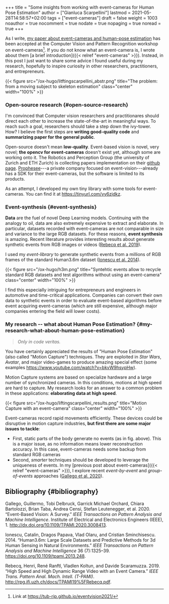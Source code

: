 +++
title = "Some insights from working with event-cameras for Human Pose Estimation"
author = ["Gianluca Scarpellini"]
lastmod = 2021-05-28T14:58:57+02:00
tags = ["event-cameras"]
draft = false
weight = 1003
noauthor = true
nocomment = true
nodate = true
nopaging = true
noread = true
+++

As I write, [my paper about event-cameras and human-pose estimation](https://tinyurl.com/b3kwbrmy) has been
accepted at the Computer Vision and Pattern Recognition workshop on
event-cameras[^fn:1]. If you do
not know what an event-camera is, I wrote about them [a brief introduction]({{< relref "event-cameras" >}}).
Instead, in this post I just want to share some advice I found useful during my
research, hopefully to inspire curiosity in other researchers, practitioners,
and entrepreneurs.

{{< figure src="/ox-hugo/litftingscarpellini_abstr.png" title="The problem: from a moving subject  to skeleton estimation" class="center" width="100%" >}}


### Open-source research {#open-source-research}

I'm convinced that Computer vision researchers and practitionares should direct
each other to increase the state-of-the-art in meaningful ways. To reach such a
goal, researchers should take a step down the ivy-tower. How? I believe the
first steps are **writing good-quality code** and **summarizing paper for the general
public**.

Open-source doesn't mean **low-quality**. Event-based vision is novel, very novel;
**the opencv for event-cameras** doesn't exist yet, although some are working onto
it. The Robotics and Perception Group (the university of Zurich and ETH Zurich)
is collecting papers implementation on their [github page](https://tinyurl.com/m338scwf). [Prophesee](https://www.prophesee.ai/)---a private
company focused on event-vision---already has a SDK for their event-cameras, but
the software is limited to its products.

As an attempt, I developed my own tiny library with some tools for
event-cameras. You can find it at <https://tinyurl.com/vy6zjdkz>.


### Event-synthesis {#event-synthesis}

**Data** are the fuel of novel Deep Learning models. Continuing with the analogy to
oil, data are also extremely expensive to extract and elaborate. In particular,
datasets recorded with event-cameras are not comparable in size and variance to
the large RGB datasets. For these reasons, **event synthesis** is amazing. Recent
literature provides interesting results about generate synthetic events from RGB
images or videos ([Rebecq et al. 2019](#org1ebdc03)).

I used my _event-library_ to generate synthetic events from a millions of RGB
frames of the standard Human3.6m dataset ([Ionescu et al. 2014](#org580d91e)).

{{< figure src="/ox-hugo/h3m.png" title="Syntehtic events allow to recycle standard RGB datasets and test algorithms without using an event-camera" class="center" width="100%" >}}

I find this especially intriguing for entrepreneurs and engineers in automotive
and time-critical applications. Companies can convert their own data to
synthetic events in order to evaluate event-based algorithms before event
acquiring event-cameras (which are still expensive, although major companies
entering the field will lower costs).


### My research -- what about Human Pose Estimation? {#my-research-what-about-human-pose-estimation}

> _Only in code veritas._

You have certainly appreciated the results of "Human Pose Estimation" (also
called "Motion Capture") techniques. They are exploited in _Star Wars_, _Avatar_,
and major video-games to produce amazing special effect (some examples
<https://www.youtube.com/watch?v=bkvW9hsypHw>).

Motion Capture systems are based on specialize hardware and a large number of
synchronized cameras. In this conditions, motions at high speed are hard to
capture. My research looks for an answer to a common problem in these
applications: **elaborating data at high speed**.

{{< figure src="/ox-hugo/liftingscarpellini_results.png" title="Motion Capture with an event-camera" class="center" width="100%" >}}

Event-cameras record rapid movements efficiently. These devices could be
disruptive in motion capture industries, **but first there are some major issues
to tackle**:

-   First, static parts of the body generate no events (as in fig. above). This is
    a major issue, as no information means lower reconstruction accuracy. In this
    case, event-cameras needs some backup from standard RGB cameras
-   Second, _smarter_ techniques should be developed to leverage the uniqueness of
    events. In my [previous post about event-cameras]({{< relref "event-cameras" >}}), I explore recent
    _event-by-event_ and _group-of-events_ approaches ([Gallego et al. 2020](#org6141241)).


## Bibliography {#bibliography}

<a id="org6141241"></a>Gallego, Guillermo, Tobi Delbruck, Garrick Michael Orchard, Chiara Bartolozzi, Brian Taba, Andrea Censi, Stefan Leutenegger, et al. 2020. “Event-Based Vision: A Survey.” _IEEE Transactions on Pattern Analysis and Machine Intelligence_. Institute of Electrical and Electronics Engineers (IEEE), 1. <http://dx.doi.org/10.1109/TPAMI.2020.3008413>.

<a id="org580d91e"></a>Ionescu, Catalin, Dragos Papava, Vlad Olaru, and Cristian Sminchisescu. 2014. “Human3.6m: Large Scale Datasets and Predictive Methods for 3d Human Sensing in Natural Environments.” _IEEE Transactions on Pattern Analysis and Machine Intelligence_ 36 (7):1325–39. <https://doi.org/10.1109/tpami.2013.248>.

<a id="org1ebdc03"></a>Rebecq, Henri, René Ranftl, Vladlen Koltun, and Davide Scaramuzza. 2019. “High Speed and High Dynamic Range Video with an Event Camera.” _IEEE Trans. Pattern Anal. Mach. Intell. (T-PAMI)_. <http://rpg.ifi.uzh.ch/docs/TPAMI19%5FRebecq.pdf>.

[^fn:1]: Link at <https://tub-rip.github.io/eventvision2021/>
